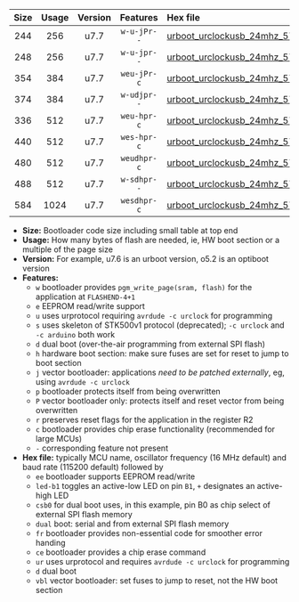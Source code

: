|Size|Usage|Version|Features|Hex file|
|:-:|:-:|:-:|:-:|:--|
|244|256|u7.7|`w-u-jPr--`|[urboot_urclockusb_24mhz_57600bps_led+d5_ur_vbl.hex](https://raw.githubusercontent.com/stefanrueger/urboot.hex/main/boards/urclockusb/fcpu_24mhz/57600_bps/urboot_urclockusb_24mhz_57600bps_led+d5_ur_vbl.hex)|
|248|256|u7.7|`w-u-jpr--`|[urboot_urclockusb_24mhz_57600bps_led+d5_fr_ur_vbl.hex](https://raw.githubusercontent.com/stefanrueger/urboot.hex/main/boards/urclockusb/fcpu_24mhz/57600_bps/urboot_urclockusb_24mhz_57600bps_led+d5_fr_ur_vbl.hex)|
|354|384|u7.7|`weu-jPr-c`|[urboot_urclockusb_24mhz_57600bps_ee_led+d5_fr_ce_ur_vbl.hex](https://raw.githubusercontent.com/stefanrueger/urboot.hex/main/boards/urclockusb/fcpu_24mhz/57600_bps/urboot_urclockusb_24mhz_57600bps_ee_led+d5_fr_ce_ur_vbl.hex)|
|374|384|u7.7|`w-udjpr--`|[urboot_urclockusb_24mhz_57600bps_led+d5_csb0_dual_ur_vbl.hex](https://raw.githubusercontent.com/stefanrueger/urboot.hex/main/boards/urclockusb/fcpu_24mhz/57600_bps/urboot_urclockusb_24mhz_57600bps_led+d5_csb0_dual_ur_vbl.hex)|
|336|512|u7.7|`weu-hpr-c`|[urboot_urclockusb_24mhz_57600bps_ee_led+d5_fr_ce_ur.hex](https://raw.githubusercontent.com/stefanrueger/urboot.hex/main/boards/urclockusb/fcpu_24mhz/57600_bps/urboot_urclockusb_24mhz_57600bps_ee_led+d5_fr_ce_ur.hex)|
|440|512|u7.7|`wes-hpr-c`|[urboot_urclockusb_24mhz_57600bps_ee_led+d5_fr_ce.hex](https://raw.githubusercontent.com/stefanrueger/urboot.hex/main/boards/urclockusb/fcpu_24mhz/57600_bps/urboot_urclockusb_24mhz_57600bps_ee_led+d5_fr_ce.hex)|
|480|512|u7.7|`weudhpr-c`|[urboot_urclockusb_24mhz_57600bps_ee_led+d5_csb0_dual_fr_ce_ur.hex](https://raw.githubusercontent.com/stefanrueger/urboot.hex/main/boards/urclockusb/fcpu_24mhz/57600_bps/urboot_urclockusb_24mhz_57600bps_ee_led+d5_csb0_dual_fr_ce_ur.hex)|
|488|512|u7.7|`w-sdhpr--`|[urboot_urclockusb_24mhz_57600bps_led+d5_csb0_dual_fr.hex](https://raw.githubusercontent.com/stefanrueger/urboot.hex/main/boards/urclockusb/fcpu_24mhz/57600_bps/urboot_urclockusb_24mhz_57600bps_led+d5_csb0_dual_fr.hex)|
|584|1024|u7.7|`wesdhpr-c`|[urboot_urclockusb_24mhz_57600bps_ee_led+d5_csb0_dual_fr_ce.hex](https://raw.githubusercontent.com/stefanrueger/urboot.hex/main/boards/urclockusb/fcpu_24mhz/57600_bps/urboot_urclockusb_24mhz_57600bps_ee_led+d5_csb0_dual_fr_ce.hex)|

- **Size:** Bootloader code size including small table at top end
- **Usage:** How many bytes of flash are needed, ie, HW boot section or a multiple of the page size
- **Version:** For example, u7.6 is an urboot version, o5.2 is an optiboot version
- **Features:**
  + `w` bootloader provides `pgm_write_page(sram, flash)` for the application at `FLASHEND-4+1`
  + `e` EEPROM read/write support
  + `u` uses urprotocol requiring `avrdude -c urclock` for programming
  + `s` uses skeleton of STK500v1 protocol (deprecated); `-c urclock` and `-c arduino` both work
  + `d` dual boot (over-the-air programming from external SPI flash)
  + `h` hardware boot section: make sure fuses are set for reset to jump to boot section
  + `j` vector bootloader: applications *need to be patched externally*, eg, using `avrdude -c urclock`
  + `p` bootloader protects itself from being overwritten
  + `P` vector bootloader only: protects itself and reset vector from being overwritten
  + `r` preserves reset flags for the application in the register R2
  + `c` bootloader provides chip erase functionality (recommended for large MCUs)
  + `-` corresponding feature not present
- **Hex file:** typically MCU name, oscillator frequency (16 MHz default) and baud rate (115200 default) followed by
  + `ee` bootloader supports EEPROM read/write
  + `led-b1` toggles an active-low LED on pin `B1`, `+` designates an active-high LED
  + `csb0` for dual boot uses, in this example, pin B0 as chip select of external SPI flash memory
  + `dual` boot: serial and from external SPI flash memory
  + `fr` bootloader provides non-essential code for smoother error handing
  + `ce` bootloader provides a chip erase command
  + `ur` uses urprotocol and requires `avrdude -c urclock` for programming
  + `d` dual boot
  + `vbl` vector bootloader: set fuses to jump to reset, not the HW boot section
